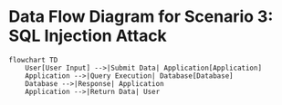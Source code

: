 # Data Flow Diagram for Scenario 3: SQL Injection Attack

```mermaid
flowchart TD
    User[User Input] -->|Submit Data| Application[Application]
    Application -->|Query Execution| Database[Database]
    Database -->|Response| Application
    Application -->|Return Data| User
